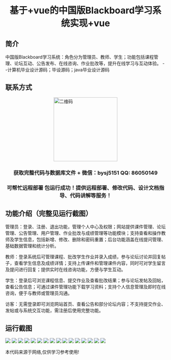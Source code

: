 <p><h1 align="center">基于+vue的中国版Blackboard学习系统实现+vue</h1></p>

## 简介
中国版Blackboard学习系统：角色分为管理员、教师、学生；功能包括课程管理、论坛互动、公告发布、在线咨询、作业批改等，提升在线学习与互动体验。    --计算机毕业设计源码；毕设源码；java毕业设计源码


## 联系方式
<img src="https://bs-1329754181.cos.ap-shanghai.myqcloud.com/wx.jpg" alt="二维码" style="display: block; margin: 0 auto;" width="200px">
<p><h3 align="center">获取完整代码与数据库文件 + 微信：bysj5151 QQ: 86050149</h3></p>
<p><h3 align="center">可帮忙远程部署 包运行成功！提供远程部署、修改代码、设计文档指导、代码讲解等服务！</h3></p>

## 功能介绍（完整见运行截图）
管理员：登录、注册、退出功能，管理个人中心及权限；网站提供课件管理、论坛管理、公告管理、用户管理、作业批改与成绩管理等功能模块；支持查看和操作教师及学生信息，包括新增、修改、删除和密码重置；后台功能涵盖在线提问管理、基础数据管理和统计分析。

教师：登录系统后可管理课程、批改学生作业并录入成绩，参与论坛讨论并回复帖子，查看学生信息及成绩详情；支持上传课件和管理课件内容，同时可对学生留言及提问进行回复；提供实时在线咨询功能，方便与学生互动。

学生：登录后可浏览课程信息、提交作业及查看批改结果；参与论坛发帖及回帖，查看公告信息；可通过课件管理功能下载学习资料；支持个人信息管理及即时在线咨询，便于与教师或管理员沟通。

访客：无需登录即可浏览网站首页、查看公告和部分论坛内容；不支持提交作业、发帖或与系统交互功能，需注册后使用完整功能。


## 运行截图
![](img/001.jpg)
![](img/002.jpg)
![](img/003.jpg)
![](img/004.jpg)
![](img/005.jpg)
![](img/006.jpg)
![](img/007.jpg)
![](img/008.jpg)
![](img/009.jpg)
![](img/010.jpg)
![](img/011.jpg)
![](img/012.jpg)
![](img/013.jpg)
![](img/014.jpg)
![](img/015.jpg)
![](img/016.jpg)

<p>本代码来源于网络,仅供学习参考使用!</p>
